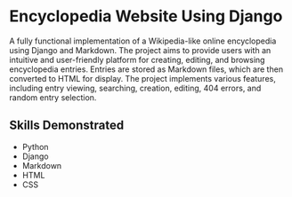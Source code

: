 # Encyclopedia Website Using Django

A fully functional implementation of a Wikipedia-like online encyclopedia using Django and Markdown. The project aims to provide users with an intuitive and user-friendly platform for creating, editing, and browsing encyclopedia entries. Entries are stored as Markdown files, which are then converted to HTML for display. The project implements various features, including entry viewing, searching, creation, editing, 404 errors, and random entry selection.

## Skills Demonstrated
- Python
- Django
- Markdown
- HTML
- CSS

